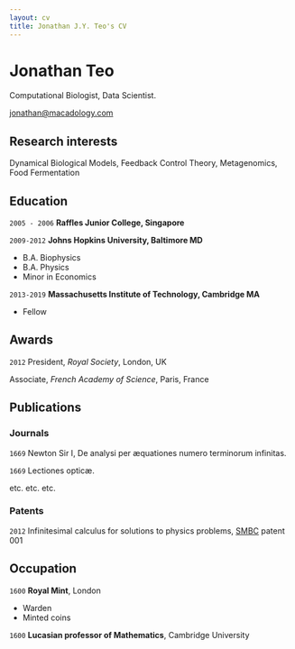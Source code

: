 ```yaml
---
layout: cv
title: Jonathan J.Y. Teo's CV
---
```

# Jonathan Teo
Computational Biologist, Data Scientist.

<div id="webaddress">
<a href="jonathan@macadology.com">jonathan@macadology.com</a>
</div>


## Research interests

Dynamical Biological Models, Feedback Control Theory, Metagenomics, Food Fermentation


## Education

`2005 - 2006`
__Raffles Junior College, Singapore__

`2009-2012`
__Johns Hopkins University, Baltimore MD__

- B.A. Biophysics
- B.A. Physics
- Minor in Economics

`2013-2019`
__Massachusetts Institute of Technology, Cambridge MA__

- Fellow



## Awards

`2012`
President, *Royal Society*, London, UK

Associate, *French Academy of Science*, Paris, France



## Publications

<!-- A list is also available [online](http://scholar.google.co.uk/citations?user=LTOTl0YAAAAJ) -->

### Journals

`1669`
Newton Sir I, De analysi per æquationes numero terminorum infinitas. 

`1669`
Lectiones opticæ.

etc. etc. etc.

### Patents

`2012`
Infinitesimal calculus for solutions to physics problems, [SMBC](http://www.techdirt.com/articles/20121011/09312820678/if-patents-had-been-around-time-newton.shtml) patent 001


## Occupation

`1600`
__Royal Mint__, London

- Warden
- Minted coins

`1600`
__Lucasian professor of Mathematics__, Cambridge University



<!-- ### Footer

Last updated: May 2013 -->


